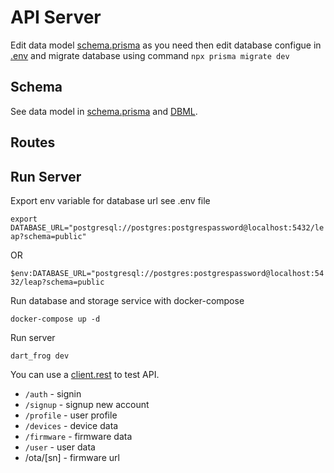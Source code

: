 # API Server

Edit data model [schema.prisma](/server/prisma/schema.prisma) as you need then edit database configue in [.env](/server/.env) and migrate database using command `npx prisma migrate dev`

## Schema

See data model in [schema.prisma](/server/prisma/schema.prisma) and [DBML](/server/prisma/dbml/schema.dbml).

## Routes

## Run Server

Export env variable for database url see .env file

`export DATABASE_URL="postgresql://postgres:postgrespassword@localhost:5432/leap?schema=public"`

OR

`$env:DATABASE_URL="postgresql://postgres:postgrespassword@localhost:5432/leap?schema=public`

Run database and storage service with docker-compose

`docker-compose up -d`

Run server

`dart_frog dev`

You can use a [client.rest](/server/client.rest) to test API.

- `/auth` - signin
- `/signup` - signup new account
- `/profile` - user profile
- `/devices` - device data
- `/firmware` - firmware data
- `/user` - user data
- /ota/[sn] - firmware url
